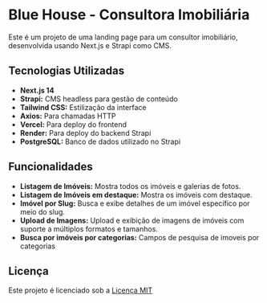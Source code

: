 # Blue House - Consultora Imobiliária

Este é um projeto de uma landing page para um consultor imobiliário, desenvolvida usando Next.js e Strapi como CMS.


## Tecnologias Utilizadas


- **Next.js 14**
- **Strapi:** CMS headless para gestão de conteúdo
- **Tailwind CSS:** Estilização da interface
- **Axios:** Para chamadas HTTP
- **Vercel:** Para deploy do frontend
- **Render:** Para deploy do backend Strapi
- **PostgreSQL:** Banco de dados utilizado no Strapi
## Funcionalidades 

- **Listagem de Imóveis:** Mostra todos os imóveis e galerias de fotos.
- **Listagem de Imóveis em destaque:** Mostra os imóveis com destaque.
- **Imóvel por Slug:** Busca e exibe detalhes de um imóvel específico por meio do slug.
- **Upload de Imagens:** Upload e exibição de imagens de imóveis com suporte a múltiplos formatos e tamanhos.
- **Busca por imóveis por categorias:** Campos de pesquisa de imoveis por categorias
## Licença

Este projeto é licenciado sob a [Licença MIT](https://choosealicense.com/licenses/mit/)

